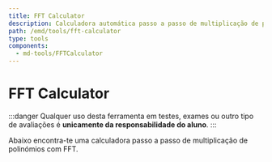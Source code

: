 ```yaml
---
title: FFT Calculator
description: Calculadora automática passo a passo de multiplicação de polinómios com FFT
path: /emd/tools/fft-calculator
type: tools
components:
  - md-tools/FFTCalculator
---
```


# FFT Calculator

:::danger
Qualquer uso desta ferramenta em testes, exames ou outro tipo de avaliações é **unicamente da responsabilidade do aluno**.
:::

Abaixo encontra-te uma calculadora passo a passo de multiplicação de polinómios com FFT.
